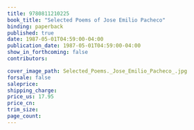 ```yaml
---
title: 9780811210225
book_title: "Selected Poems of Jose Emilio Pacheco"
binding: paperback
published: true
date: 1987-05-01T04:59:00-04:00
publication_date: 1987-05-01T04:59:00-04:00
show_in_forthcoming: false
contributors:

cover_image_path: Selected_Poems._Jose_Emilio_Pacheco_.jpg
forsale: false
saleprice:
shipping_charge:
price_us: 17.95
price_cn:
trim_size:
page_count:
---
```



